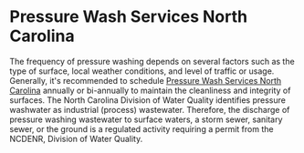 # Pressure Wash Services North Carolina
The frequency of pressure washing depends on several factors such as the type of surface, local weather conditions, and level of traffic or usage. Generally, it's recommended to schedule [Pressure Wash Services North Carolina](https://sunsetpressurewash.com/) annually or bi-annually to maintain the cleanliness and integrity of surfaces. The North Carolina Division of Water Quality identifies pressure washwater as industrial (process) wastewater. Therefore, the discharge of pressure washing wastewater to surface waters, a storm sewer, sanitary sewer, or the ground is a regulated activity requiring a permit from the NCDENR, Division of Water Quality.
